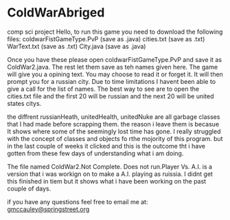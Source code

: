 # ColdWarAbriged
comp sci project
Hello, to run this game you need to download the following files:
coldwarFistGameType.PvP (save as .java)
cities.txt (save as .txt)
WarText.txt (save as .txt)
City.java (save as .java)

Once you have these please open coldwarFistGameType.PvP and save it as ColdWar2.java. The rest let them save as teh names given here.
The game will give you a opining text. You may choose to read it or forget it. It will then prompt you for a russian city. Due to time limitations I havent been able to give a call for the list of names. The best way to see are to open the cities.txt file and the 
first 20 will be russian and the next 20 will be united states citys.

the diffrent russianHeath, unitedHealth, unitedNuke are all garbage classes that I had made before scrapping them. the reason i leave them is becasue It shows where some of the seemingly lost time has gone. I really struggled with the concept of classes and objects fo rthe mojority of this program. but in the last couple of weeks it clicked and this is the outcome tht i have gotten from these few days of understanding what i am doing.

The file named ColdWar2.Not Complete. Does not run.Player Vs. A.I. is a version that i was workign on to make a A.I. playing as ruissia.
I didnt get this finished in tiem but it shows what i have been working on the past couple of days. 

if you have any questions feel free to email me at:
gmccauley@springstreet.org
